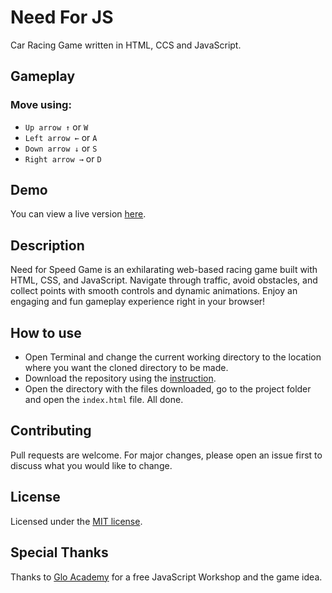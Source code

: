 # Need For JS
Car Racing Game written in HTML, CCS and JavaScript.

## Gameplay
### Move using:
- `Up arrow ↑` or `W`
- `Left arrow ←` or `A`
- `Down arrow ↓` or `S`
- `Right arrow →` or `D`

## Demo
You can view a live version [here](https://tinawebdev.github.io/need-for-js/).

## Description
Need for Speed Game is an exhilarating web-based racing game built with HTML, CSS, and JavaScript. Navigate through traffic, avoid obstacles, and collect points with smooth controls and dynamic animations. Enjoy an engaging and fun gameplay experience right in your browser!


## How to use
* Open Terminal and change the current working directory to the location where you want the cloned directory to be made.
* Download the repository using the [instruction](https://help.github.com/en/github/creating-cloning-and-archiving-repositories/cloning-a-repository).
* Open the directory with the files downloaded, go to the project folder and open the `index.html` file. All done.

## Contributing
Pull requests are welcome. For major changes, please open an issue first to discuss what you would like to change.

## License
Licensed under the [MIT license](./LICENSE).

## Special Thanks
Thanks to [Glo Academy](https://glo.academy/) for a free JavaScript Workshop and the game idea.
